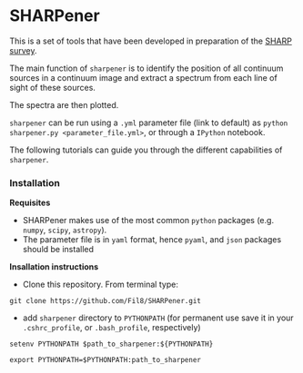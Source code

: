 # SHARPener

This is a set of tools that have been developed in preparation of the [SHARP survey](
https://www.astron.nl/astronomy-group/apertif/science-projects/sharp-search-hi-absorption-apertif/sharp). 

The main function of `sharpener` is to identify the position of all continuum sources in a continuum image and extract
a spectrum from each line of sight of these sources. 

The spectra are then plotted. 

`sharpener` can be run using a `.yml` parameter file (link to default) as `python sharpener.py <parameter_file.yml>`, or through a `IPython`
notebook. 

The following tutorials can guide you through the different capabilities of `sharpener`.

### Installation

**Requisites**
- SHARPener makes use of the most common `python` packages (e.g. `numpy`, `scipy`, `astropy`). 
- The parameter file is in `yaml` format, hence `pyaml`, and `json` packages should be installed

**Insallation instructions**
- Clone this repository. From terminal type:

```
git clone https://github.com/Fil8/SHARPener.git
```

- add `sharpener` directory to `PYTHONPATH` (for permanent use save it in your `.cshrc_profile`, or `.bash_profile`, respectively)

```
setenv PYTHONPATH $path_to_sharpener:${PYTHONPATH}

export PYTHONPATH=$PYTHONPATH:path_to_sharpener
```
